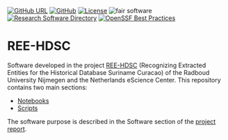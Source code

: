 [![GitHub URL](https://img.shields.io/badge/github-repo-000.svg?logo=github&labelColor=gray&color=blue)](https://github.com/ree-hdsc/ree-hdsc)
[![GitHub](https://img.shields.io/github/last-commit/ree-hdsc/ree-hdsc)](https://github.com/ree-hdsc/ree-hdsc)
[![License](https://img.shields.io/github/license/ree-hdsc/ree-hdsc)](https://github.com/ree-hdsc/ree-hdsc)
![fair software](https://img.shields.io/badge/fair--software.eu-%E2%97%8F%20%20%E2%97%8F%20%20%E2%97%8F%20%20%E2%97%8F%20%20%E2%97%87-green)
[![Research Software Directory](https://img.shields.io/badge/rsd-abc-00a3e3.svg)](https://research-software-directory.org/projects/ree-hdsc)
[![OpenSSF Best Practices](https://www.bestpractices.dev/projects/8766/badge)](https://www.bestpractices.dev/projects/8766)

# REE-HDSC

Software developed in the project [REE-HDSC](https://research-software-directory.org/projects/ree-hdsc) (Recognizing Extracted Entities for the Historical Database Suriname Curacao) of the Radboud University Nijmegen and the Netherlands eScience Center. This repository contains two main sections:

- [Notebooks](https://github.com/ree-hdsc/ree-hdsc/tree/master/notebooks)
- [Scripts](https://github.com/ree-hdsc/ree-hdsc/tree/master/scripts)

The software purpose is described in the Software section of the [project report](https://arxiv.org/abs/2401.02972).

